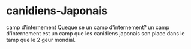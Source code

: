 # canidiens-Japonais






camp d'internement
Queque se un camp d'internement?
    un camp d'internement est un camp que les canidiens japonais son place dans 
    le tamp que le 2 geur mondial.
